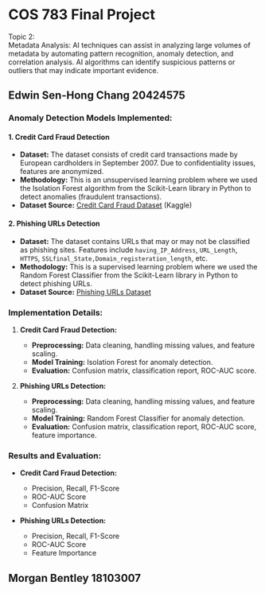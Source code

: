 # COS 783 Final Project
Topic 2:<br>
 Metadata Analysis: AI techniques can assist in analyzing large volumes of metadata by automating pattern recognition, anomaly detection, and correlation analysis. AI algorithms can identify suspicious patterns or outliers that may indicate important evidence.

## Edwin Sen-Hong Chang 20424575
### Anomaly Detection Models Implemented:

#### 1. Credit Card Fraud Detection
- **Dataset:** The dataset consists of credit card transactions made by European cardholders in September 2007. Due to confidentiality issues, features are anonymized.
- **Methodology:** This is an unsupervised learning problem where we used the Isolation Forest algorithm from the Scikit-Learn library in Python to detect anomalies (fraudulent transactions).
- **Dataset Source:** [Credit Card Fraud Dataset](https://www.kaggle.com/code/samkirkiles/credit-card-fraud/data) (Kaggle)

#### 2. Phishing URLs Detection
- **Dataset:** The dataset contains URLs that may or may not be classified as phishing sites. Features include `having_IP_Address`, `URL_Length`, `HTTPS`, `SSLfinal_State,Domain_registeration_length`, etc.
- **Methodology:** This is a supervised learning problem where we used the Random Forest Classifier from the Scikit-Learn library in Python to detect phishing URLs.
- **Dataset Source:** [Phishing URLs Dataset](https://archive.ics.uci.edu/dataset/327/phishing+websites)

### Implementation Details:

1. **Credit Card Fraud Detection:**
   - **Preprocessing:** Data cleaning, handling missing values, and feature scaling.
   - **Model Training:** Isolation Forest for anomaly detection.
   - **Evaluation:** Confusion matrix, classification report, ROC-AUC score.

2. **Phishing URLs Detection:**
   - **Preprocessing:** Data cleaning, handling missing values, and feature scaling.
   - **Model Training:** Random Forest Classifier for anomaly detection.
   - **Evaluation:** Confusion matrix, classification report, ROC-AUC score, feature importance.

### Results and Evaluation:

- **Credit Card Fraud Detection:**
  - Precision, Recall, F1-Score
  - ROC-AUC Score
  - Confusion Matrix

- **Phishing URLs Detection:**
  - Precision, Recall, F1-Score
  - ROC-AUC Score
  - Feature Importance

## Morgan Bentley 18103007